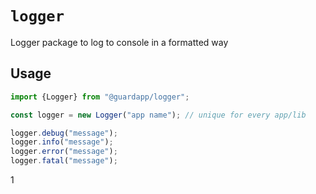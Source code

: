 # `logger`

Logger package to log to console in a formatted way

## Usage

```javascript
import {Logger} from "@guardapp/logger";

const logger = new Logger("app name"); // unique for every app/lib

logger.debug("message");
logger.info("message");
logger.error("message");
logger.fatal("message");
```
1